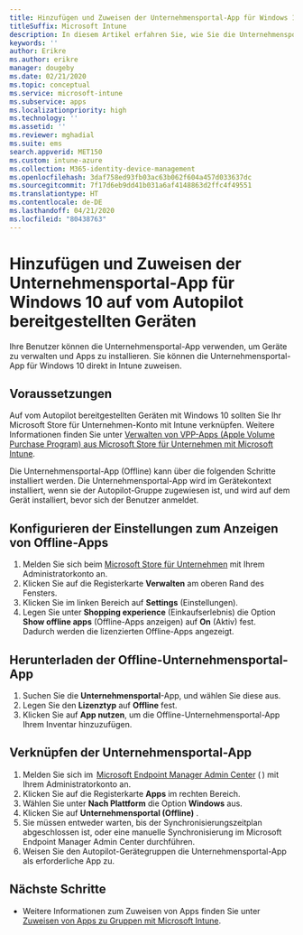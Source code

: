 ```yaml
---
title: Hinzufügen und Zuweisen der Unternehmensportal-App für Windows 10 auf vom Autopilot bereitgestellten Geräten
titleSuffix: Microsoft Intune
description: In diesem Artikel erfahren Sie, wie Sie die Unternehmensportal-App für Windows 10 auf vom Autopilot bereitgestellten Geräten hinzufügen und zuweisen.
keywords: ''
author: Erikre
ms.author: erikre
manager: dougeby
ms.date: 02/21/2020
ms.topic: conceptual
ms.service: microsoft-intune
ms.subservice: apps
ms.localizationpriority: high
ms.technology: ''
ms.assetid: ''
ms.reviewer: mghadial
ms.suite: ems
search.appverid: MET150
ms.custom: intune-azure
ms.collection: M365-identity-device-management
ms.openlocfilehash: 3daf758ed93fb03ac63b062f604a457d033637dc
ms.sourcegitcommit: 7f17d6eb9dd41b031a6af4148863d2ffc4f49551
ms.translationtype: HT
ms.contentlocale: de-DE
ms.lasthandoff: 04/21/2020
ms.locfileid: "80438763"
---
```

# <a name="add-and-assign-the-windows-10-company-portal-app-for-autopilot-provisioned-devices"></a>Hinzufügen und Zuweisen der Unternehmensportal-App für Windows 10 auf vom Autopilot bereitgestellten Geräten

Ihre Benutzer können die Unternehmensportal-App verwenden, um Geräte zu verwalten und Apps zu installieren. Sie können die Unternehmensportal-App für Windows 10 direkt in Intune zuweisen. 

## <a name="prerequisites"></a>Voraussetzungen

Auf vom Autopilot bereitgestellten Geräten mit Windows 10 sollten Sie Ihr Microsoft Store für Unternehmen-Konto mit Intune verknüpfen. Weitere Informationen finden Sie unter [Verwalten von VPP-Apps (Apple Volume Purchase Program) aus Microsoft Store für Unternehmen mit Microsoft Intune](windows-store-for-business.md).

Die Unternehmensportal-App (Offline) kann über die folgenden Schritte installiert werden. Die Unternehmensportal-App wird im Gerätekontext installiert, wenn sie der Autopilot-Gruppe zugewiesen ist, und wird auf dem Gerät installiert, bevor sich der Benutzer anmeldet. 

## <a name="configure-settings-to-show-offline-app"></a>Konfigurieren der Einstellungen zum Anzeigen von Offline-Apps

1. Melden Sie sich beim [Microsoft Store für Unternehmen](https://www.microsoft.com/business-store) mit Ihrem Administratorkonto an.
2. Klicken Sie auf die Registerkarte **Verwalten** am oberen Rand des Fensters.
3. Klicken Sie im linken Bereich auf **Settings** (Einstellungen).
4. Legen Sie unter **Shopping experience** (Einkaufserlebnis) die Option **Show offline apps** (Offline-Apps anzeigen) auf **On** (Aktiv) fest.  
    Dadurch werden die lizenzierten Offline-Apps angezeigt.

## <a name="get-the-offline-company-portal-app"></a>Herunterladen der Offline-Unternehmensportal-App

1. Suchen Sie die **Unternehmensportal**-App, und wählen Sie diese aus.
2. Legen Sie den **Lizenztyp** auf **Offline** fest.
3. Klicken Sie auf **App nutzen**, um die Offline-Unternehmensportal-App Ihrem Inventar hinzuzufügen.

## <a name="assign-the-company-portal-app"></a>Verknüpfen der Unternehmensportal-App

1. Melden Sie sich im  [Microsoft Endpoint Manager Admin Center](https://go.microsoft.com/fwlink/?linkid=2109431) ( ) mit Ihrem Administratorkonto an. 
2. Klicken Sie auf die Registerkarte **Apps** im rechten Bereich.
3. Wählen Sie unter **Nach Plattform** die Option **Windows** aus.
4. Klicken Sie auf **Unternehmensportal (Offline)** .
5. Sie müssen entweder warten, bis der Synchronisierungszeitplan abgeschlossen ist, oder eine manuelle Synchronisierung im Microsoft Endpoint Manager Admin Center durchführen.
6. Weisen Sie den Autopilot-Gerätegruppen die Unternehmensportal-App als erforderliche App zu.

## <a name="next-steps"></a>Nächste Schritte

- Weitere Informationen zum Zuweisen von Apps finden Sie unter [Zuweisen von Apps zu Gruppen mit Microsoft Intune](apps-deploy.md).

